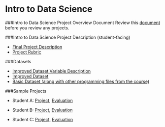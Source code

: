 # Intro to Data Science

###Intro to Data Science Project Overview Document
Review this [document](https://docs.google.com/document/d/1dECvh8NzUielxC3Q0joWpfDxkksFNVYJD_W7qWZqZ3I/pub?embedded=True) before you review any projects. 

###Intro to Data Science Project Description (student-facing)
* <a href="https://docs.google.com/document/d/16T3kirC0IxvtfxlZb7n5kOz5xFF_JTwrG31J2OZj8KM/pub" target="_blank">Final Project Description</a>
* <a href="https://docs.google.com/a/knowlabs.com/document/d/1ZWdmlEgtRhreyN7AaiEfoYP70GqxOZqrajWtzIov8HM/pub" target="_blank">Project Rubric</a>

###Datasets
* <a href="https://s3.amazonaws.com/uploads.hipchat.com/23756/665149/05bgLZqSsMycnkg/turnstile-weather-variables.pdf" target="_blank">Improved Dataset Variable Description</a>
* <a href="https://www.dropbox.com/s/1lpoeh2w6px4diu/improved-dataset.zip" target="_blank">Improved Dataset</a>
* <a href="https://www.dropbox.com/s/blf5osto696bm4h/intro_to_ds_programming_files.zip" target="_blank">Basic Dataset (along with other programming files from the course)</a>

###Sample Projects
* Student A: [Project](https://drive.google.com/file/d/0B_b8pPzQ_LgaYlJ1WFBKSHhrdkU/view?usp=sharing), [Evaluation](https://drive.google.com/file/d/0B_b8pPzQ_LgaNlV0VU1ySk80UW8/view?usp=sharing)

* Student B: [Project](https://drive.google.com/file/d/0B_b8pPzQ_LgaVXJSQzhJQXBfOG8/view?usp=sharing), [Evaluation](https://drive.google.com/file/d/0B_b8pPzQ_LgaTm9ZSjBHaHh4dHc/view?usp=sharing)

* Student C: [Project](https://drive.google.com/file/d/0B_b8pPzQ_Lgac1EyV1ZocW5PTms/view?usp=sharing), [Evaluation](https://drive.google.com/file/d/0B_b8pPzQ_LgaVWRHbGJxcVpJVzA/view?usp=sharing)
